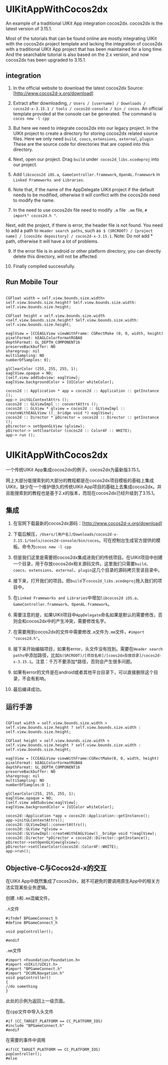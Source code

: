 # UIKitAppWithCocos2dx

An example of a traditional UIKit App integration cocos2dx. cocos2dx is the latest version of 3.15.1.

Most of the tutorials that can be found online are mostly integrating UIKit with the cocos2dx project template and lacking the integration of cocos2dx with a traditional UIKit App project that has been maintained for a long time. And the searchable tutorial is also based on the 2.x version, and now cocos2dx has been upgraded to 3.15.1.

## integration

1. In the official website to download the latest cocos2dx Source: [http://www.cocos2d-x.org/download]

2. Extract after downloading, `/ Users / [username] / Downloads / cocos2d-x-3.15.1 / tools / cocos2d-console / bin / cocos`. An official template provided at the console can be generated. The command is `cocos new -l cpp`

3. But here we need to integrate cocos2dx into our legacy project. In the UIKit project to create a directory for storing cocos2dx related source files. Here we only need `build`,` coocs`, `extensions`,` external`, `plugin` These are the source code for directories that are copied into this directory.

4. Next, open our project. Drag `build` under` cocos2d_libs.xcodeproj` into our project.

5. Add `libcocos2d iOS.a`,` GameController.framework`, `OpenAL.framework` in` Linked Frameworks and Libraries`.

6. Note that, if the name of the AppDelegate UIKit project if the default needs to be modified, otherwise it will conflict with the cocos2dx need to modify the name.

7. In the need to use cocos2dx file need to modify `.m` file` .mm` file, `# import" cocos2d.h "`.

Next, edit the project, if there is error, the header file is not found. You need to add a path to `Header search paths`, such as` $ (SRCROOT) / [project name] / [coos2dx depository] / cocos2d-x-3.15.1`. Note: Do not add * path, otherwise it will have a lot of problems.

9. If the error file is in android or other platform directory, you can directly delete this directory, will not be affected.

10. Finally compiled successfully.

## Run Mobile Tour

```

CGFloat width = self.view.bounds.size.width> self.view.bounds.size.height? Self.view.bounds.size.width: self.view.bounds.size.height;

CGFloat height = self.view.bounds.size.width <self.view.bounds.size.height? Self.view.bounds.size.width: self.view.bounds.size.height;

eaglView = [CCEAGLView viewWithFrame: CGRectMake (0, 0, width, height)
pixelFormat: kEAGLColorFormatRGBA8
depthFormat: GL_DEPTH_COMPONENT16
preserveBackbuffer: NO
sharegroup: nil
multiSampling: NO
numberOfSamples: 0];

glClearColor (255, 255, 255, 1);
eaglView.opaque = NO;
[self.view addSubview: eaglView];
eaglView.backgroundColor = [UIColor whiteColor];

cocos2d :: Application * app = cocos2d :: Application :: getInstance ();
app-> initGLContextAttrs ();
cocos2d :: GLViewImpl :: convertAttrs ();
cocos2d :: GLView * glview = cocos2d :: GLViewImpl :: createWithEAGLView ((__bridge void *) eaglView);
cocos2d :: Director * pDirector = cocos2d :: Director :: getInstance ();
pDirector-> setOpenGLView (glview);
pDirector-> setClearColor (cocos2d :: Color4F :: WHITE);
app-> run ();

```

# UIKitAppWithCocos2dx

一个传统UIKit App集成cocos2dx的例子。cocos2dx为最新版3.15.1。

网上大部分能搜索到的大部分的教程都是在cocos2dx项目模板的基础上集成UIKit，缺少在一个维护很久的传统UIKit App项目的基础上去集成cocos2dx。并且能搜索到的教程也是基于2.x的版本，而现在cocos2dx已经升级到了3.15.1。

## 集成

1. 在官网下载最新的cocos2dx源码：[http://www.cocos2d-x.org/download]

2. 下载后解压，`/Users/[用户名]/Downloads/cocos2d-x-3.15.1/tools/cocos2d-console/bin/cocos`。可在控制台生成官方提供的模板。命令为`cocos new -l cpp`

3. 但是我们这里是需要把cocos2dx集成进我们的传统项目。在UIKit项目中创建一个目录，用于存放cocos2dx相关源码文件。这里我们只需要`build`、`coocs`、`extensions`、`external`、`plugin`这几个目录的源码拷贝至该目录中。

4. 接下来，打开我们的项目。把`build`下`cocos2d_libs.xcodeproj`拖入我们的项目中。

5. 在`Linked Frameworks and Libraries`中增加`libcocos2d iOS.a`、`GameController.framework`、`OpenAL.framework`。

6. 需要注意的是，如果UIKit项目中`AppDelegate`命名如果是默认的需要修改，否则会和cocos2dx中的产生冲突，需要修改名字。

7. 在需要用到cocos2dx的文件中需要修改`.m`文件为`.mm`文件，`#import "cocos2d.h"`。

8. 接下来开始编辑项目，如果有error，头文件没有找到。需要在`Header search paths`中添加路径，比如`$(SRCROOT)/[项目名称]/[coos2dx存放目录]/cocos2d-x-3.15.1`。注意：千万不要添加*路径，否则会产生很多问题。

9. 如果有error的文件是在android或者其他平台目录下，可以直接删除这个目录，不会有影响。

10. 最后编译成功。

## 运行手游

```

CGFloat width = self.view.bounds.size.width > self.view.bounds.size.height ? self.view.bounds.size.width : self.view.bounds.size.height;

CGFloat height = self.view.bounds.size.width < self.view.bounds.size.height ? self.view.bounds.size.width : self.view.bounds.size.height;

eaglView = [CCEAGLView viewWithFrame:CGRectMake(0, 0, width, height)
pixelFormat: kEAGLColorFormatRGBA8
depthFormat: GL_DEPTH_COMPONENT16
preserveBackbuffer: NO
sharegroup: nil
multiSampling: NO
numberOfSamples:0 ];

glClearColor(255, 255, 255, 1);
eaglView.opaque = NO;
[self.view addSubview:eaglView];
eaglView.backgroundColor = [UIColor whiteColor];

cocos2d::Application *app = cocos2d::Application::getInstance();
app->initGLContextAttrs();
cocos2d::GLViewImpl::convertAttrs();
cocos2d::GLView *glview = cocos2d::GLViewImpl::createWithEAGLView((__bridge void *)eaglView);
cocos2d::Director *pDirector = cocos2d::Director::getInstance();
pDirector->setOpenGLView(glview);
pDirector->setClearColor(cocos2d::Color4F::WHITE);
app->run();

```

## Objective-C与Cocos2d-x的交互

在UIKit App中既然集成了cocos2dx，就不可避免的要调用原生App中的相关方法实现某些业务逻辑。

创建`.h`和`.mm`混编文件。

`.h`文件

```
#ifndef BPGameConnect_h
#define BPGameConnect_h

void popController();

#endif
```

`.mm`文件

```
#import <Foundation/Foundation.h>
#import <UIKit/UIKit.h>
#import "BPGameConnect.h"
#import "DCURLNavgation.h"
void popController()
{
//do something
}

```

此处的示例为返回上一级页面。

在cpp文件中导入头文件
```
#if (CC_TARGET_PLATFORM == CC_PLATFORM_IOS)
#include "BPGameConnect.h"
#endif
```

在需要的事件中调用
```
#if(CC_TARGET_PLATFORM == CC_PLATFORM_IOS)
popController();
#else
```
